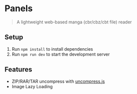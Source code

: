# Panels

> A lightweight web-based manga (cbr/cbz/cbt file) reader

## Setup

1. Run `npm install` to install dependencies
2. Run `npm run dev` to start the development server

## Features

- ZIP/RAR/TAR uncompress with [uncompress.js](https://github.com/workhorsy/uncompress.js)
- Image Lazy Loading
